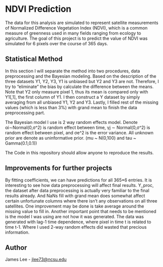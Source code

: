 # NDVI Prediction
The data for this analysis are simulated to represent satellite measurements of Normalized Difference
Vegetation Index (NDVI), which is a common measure of greenness used in many fields ranging
from ecology to agriculture. The goal of this project is to predict the value of NDVI was simulated for 6 pixels 
over the course of 365 days.

## Statistical Method
In this section I will separate the method into two procedures, data preprocessing and the Bayesian modeling.
Based on the description of the three datasets Y1, Y2, Y3, Y1 is unbiased but Y2 and Y3 are not. Therefore, I try to “eliminate” the bias by calculate the difference between the means. Note that Y2 only measure pixel 1, thus its mean is compared only with Y1[,1], the first column of Y1. I then construct a Y dataset by simply averaging from all unbiased Y1, Y2 and Y3. Lastly, I filled rest of the missing values (which is less than 3%) with grand mean to finish the data preprocessing part.

The Bayesian model I use is 2 way random effects model. Denote αi∼Normal(0,σ^2) is random effect between time, γj ∼ Normal(0,σ^2) is random effect between pixel, and σe^2 is the error variance. All unknown prior are denote as uninformative prior. (mu ~ N(0,100) and tau ~ Gamma(0.1,0.1))

The Code in this repository should allow anyone to reproduce the results.

## Improvements for further projects
By fitting coefficients, we can have predictions for all 365*6 entries. It is interesting to see how data preprocessing will affect final results. Y_proc, the dataset after data preprocessing is actually very familiar to the final results already. And NaNs fill with grand mean does somewhat affect certain unfortunate columns where there isn’t any observations on all three satellites. One improvement may be done is take average around the missing value to fill in. 
Another important point that needs to be mentioned is the model I was using are not how it was generated. The data was generated with lag-1 time dependence, where pixel in time t is related to time t-1. Where I used 2-way random effects did wasted that precious information.

## Author
James Lee - jlee73@ncsu.edu
